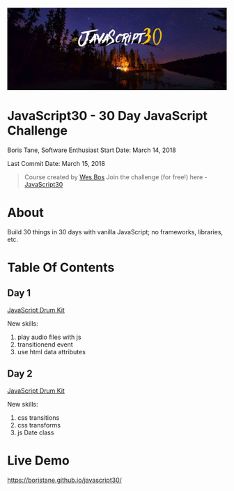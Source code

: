 ![](img/js30-banner.jpg)

# JavaScript30 - 30 Day JavaScript Challenge

Boris Tane, Software Enthusiast 
Start Date: March 14, 2018

Last Commit Date: March 15, 2018

> Course created by [Wes Bos](https://github.com/wesbos)
> Join the challenge (for free!) here - [JavaScript30](https://javascript30.com/account)

# About

Build 30 things in 30 days with vanilla JavaScript; no frameworks, libraries, etc.

# Table Of Contents

## Day 1

[JavaScript Drum Kit](views/day1.html)

New skills:
1. play audio files with js
2. transitionend event
3. use html data attributes

## Day 2

[JavaScript Drum Kit](views/day2.html)

New skills:
1. css transitions
2. css transforms
3. js Date class

# Live Demo

https://boristane.github.io/javascript30/
